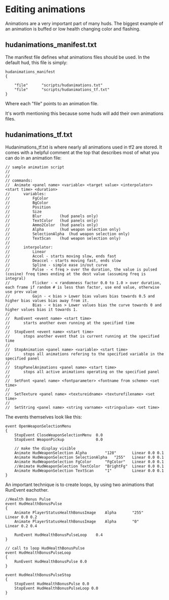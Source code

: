 # Editing animations

Animations are a very important part of many huds. The biggest example of an animation is buffed or low health changing color and flashing.

## hudanimations_manifest.txt

The manifest file defines what animations files should be used. In the default hud, this file is simply:
```
hudanimations_manifest
{

	"file"		"scripts/hudanimations.txt"
	"file"		"scripts/hudanimations_tf.txt"
}
```
Where each "file" points to an animation file.

It's worth mentioning this because some huds will add their own animations files.

## hudanimations_tf.txt

Hudanimations_tf.txt is where nearly all animations used in tf2 are stored. It comes with a helpful comment at the top that describes most of what you can do in an animation file:
```
// sample animation script
//
//
// commands:
//	Animate <panel name> <variable> <target value> <interpolator> <start time> <duration>
//		variables:
//			FgColor
//			BgColor
//			Position
//			Size
//			Blur		(hud panels only)
//			TextColor	(hud panels only)
//			Ammo2Color	(hud panels only)
//			Alpha		(hud weapon selection only)
//			SelectionAlpha  (hud weapon selection only)
//			TextScan	(hud weapon selection only)
//
//		interpolator:
//			Linear
//			Accel - starts moving slow, ends fast
//			Deaccel - starts moving fast, ends slow
//			Spline - simple ease in/out curve
//			Pulse - < freq > over the duration, the value is pulsed (cosine) freq times ending at the dest value (assuming freq is integral)
//			Flicker - < randomness factor 0.0 to 1.0 > over duration, each frame if random # is less than factor, use end value, otherwise use prev value
//			Gain - < bias > Lower bias values bias towards 0.5 and higher bias values bias away from it.
//			Bias - < bias > Lower values bias the curve towards 0 and higher values bias it towards 1.
//
//	RunEvent <event name> <start time>
//		starts another even running at the specified time
//
//	StopEvent <event name> <start time>
//		stops another event that is current running at the specified time
//
//	StopAnimation <panel name> <variable> <start time>
//		stops all animations refering to the specified variable in the specified panel
//
//	StopPanelAnimations <panel name> <start time>
//		stops all active animations operating on the specified panel
//
//  SetFont <panel name> <fontparameter> <fontname from scheme> <set time> 
//
//	SetTexture <panel name> <textureidname> <texturefilename> <set time>
//
//  SetString <panel name> <string varname> <stringvalue> <set time>
```

The events themselves look like this:
```
event OpenWeaponSelectionMenu
{
	StopEvent CloseWeaponSelectionMenu	0.0
	StopEvent WeaponPickup				0.0

	// make the display visible
	Animate HudWeaponSelection Alpha 		"128"		Linear 0.0 0.1
	Animate HudWeaponSelection SelectionAlpha 	"255"	Linear 0.0 0.1
	Animate HudWeaponSelection FgColor		"FgColor"	Linear 0.0 0.1
	//Animate HudWeaponSelection TextColor	"BrightFg"	Linear 0.0 0.1
	Animate HudWeaponSelection TextScan		"1" 		Linear 0.0 0.1
}
```

An important technique is to create loops, by using two animations that RunEvent eachother.
```
//Health Bonus Pulse
event HudHealthBonusPulse
{
	Animate	PlayerStatusHealthBonusImage 	Alpha		"255"		Linear 0.0 0.2
	Animate	PlayerStatusHealthBonusImage 	Alpha		"0"			Linear 0.2 0.4

	RunEvent HudHealthBonusPulseLoop	0.4
}

// call to loop HudHealthBonusPulse
event HudHealthBonusPulseLoop
{
	RunEvent HudHealthBonusPulse 0.0
}

event HudHealthBonusPulseStop
{
	StopEvent HudHealthBonusPulse 0.0
	StopEvent HudHealthBonusPulseLoop 0.0
}
```